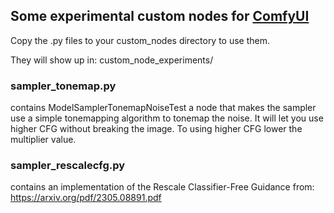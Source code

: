 ## Some experimental custom nodes for [ComfyUI](https://github.com/comfyanonymous/ComfyUI)

Copy the .py files to your custom_nodes directory to use them.

They will show up in: custom_node_experiments/

### sampler_tonemap.py
contains ModelSamplerTonemapNoiseTest a node that makes the sampler use a simple tonemapping algorithm to tonemap the noise. It will let you use higher CFG without breaking the image. To using higher CFG lower the multiplier value.

### sampler_rescalecfg.py
contains an implementation of the Rescale Classifier-Free Guidance from: https://arxiv.org/pdf/2305.08891.pdf
